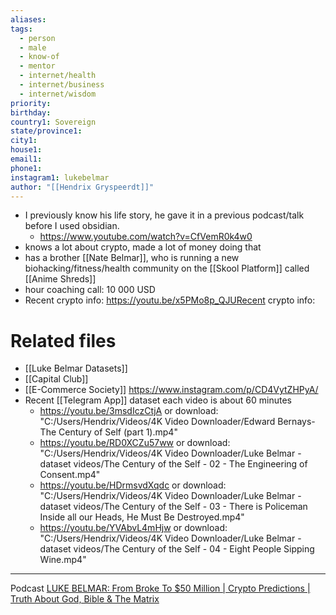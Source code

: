 ```yaml
---
aliases: 
tags:
  - person
  - male
  - know-of
  - mentor
  - internet/health
  - internet/business
  - internet/wisdom
priority: 
birthday: 
country1: Sovereign
state/province1: 
city1: 
house1: 
email1: 
phone1: 
instagram1: lukebelmar
author: "[[Hendrix Gryspeerdt]]"
---
```

- I previously know his life story, he gave it in a previous podcast/talk before I used obsidian.
    - https://www.youtube.com/watch?v=CfVemR0k4w0
- knows a lot about crypto, made a lot of money doing that
- has a brother [[Nate Belmar]], who is running a new biohacking/fitness/health community on the [[Skool Platform]] called [[Anime Shreds]]
- hour coaching call: 10 000 USD
- Recent crypto info: https://youtu.be/x5PMo8p_QJURecent crypto info: 
# Related files
- [[Luke Belmar Datasets]]
- [[Capital Club]]
- [[E-Commerce Society]] https://www.instagram.com/p/CD4VytZHPyA/
- Recent [[Telegram App]] dataset each video is about 60 minutes
    - https://youtu.be/3msdIczCtjA or download: "C:/Users/Hendrix/Videos/4K Video Downloader/Edward Bernays- The Century of Self (part 1).mp4"
    - https://youtu.be/RD0XCZu57ww or download: "C:/Users/Hendrix/Videos/4K Video Downloader/Luke Belmar - dataset videos/The Century of the Self - 02 - The Engineering of Consent.mp4"
    - https://youtu.be/HDrmsvdXqdc or download: "C:/Users/Hendrix/Videos/4K Video Downloader/Luke Belmar - dataset videos/The Century of the Self - 03 - There is Policeman Inside all our Heads, He Must Be Destroyed.mp4"
    - https://youtu.be/YVAbvL4mHjw  or download: "C:/Users/Hendrix/Videos/4K Video Downloader/Luke Belmar - dataset videos/The Century of the Self - 04 - Eight People Sipping Wine.mp4"

---
Podcast [LUKE BELMAR: From Broke To $50 Million | Crypto Predictions | Truth About God, Bible & The Matrix](https://m.youtube.com/watch?v=hbTo677U-LQ)

